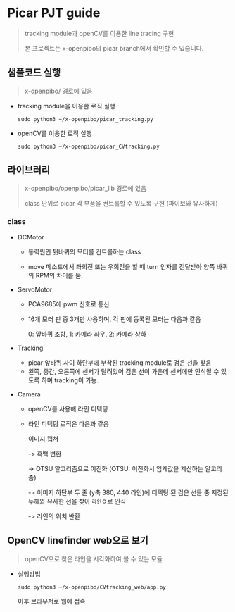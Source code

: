 # Picar PJT guide

> tracking module과 openCV를 이용한 line tracing 구현
>
> 본 프로젝트는 x-openpibo의 picar branch에서 확인할 수 있습니다.



## 샘플코드 실행

> x-openpibo/ 경로에 있음

- tracking module을 이용한 로직 실행

  ```
  sudo python3 ~/x-openpibo/picar_tracking.py
  ```
  
- openCV를 이용한 로직 실행

  ```
  sudo python3 ~/x-openpibo/picar_CVtracking.py
  ```



## 라이브러리

> x-openpibo/openpibo/picar_lib 경로에 있음
>
> class 단위로 picar 각 부품을 컨트롤할 수 있도록 구현 (파이보와 유사하게)



### class

- DCMotor

  - 동력원인 뒷바퀴의 모터를 컨트롤하는 class

  - move 메소드에서 좌회전 또는 우회전을 할 때 turn 인자를 전달받아 양쪽 바퀴의 RPM의 차이를 둠.

- ServoMotor

  - PCA9685에 pwm 신호로 통신

  - 16개 모터 핀 중 3개만 사용하며, 각 핀에 등록된 모터는 다음과 같음

    0: 앞바퀴 조향, 1: 카메라 좌우, 2: 카메라 상하

- Tracking

  - picar 앞바퀴 사이 하단부에 부착된 tracking module로 검은 선을 찾음
  - 왼쪽, 중간, 오른쪽에 센서가 달려있어 검은 선이 가운데 센서에만 인식될 수 있도록 하며 tracking이 가능.

- Camera

  - openCV를 사용해 라인 디텍팅

  - 라인 디텍팅 로직은 다음과 같음

    이미지 캡쳐

    -> 흑백 변환

    -> OTSU 알고리즘으로 이진화 (OTSU: 이진화시 임계값을 계산하는 알고리즘)

    -> 이미지 하단부 두 줄 (y축 380, 440 라인)에 디텍팅 된 검은 선들 중 지정된 두께와 유사한 선을 찾아 `라인`ㅇ로 인식

    -> 라인의 위치 반환



## OpenCV linefinder web으로 보기

> openCV으로 찾은 라인을 시각화하여 볼 수 있는 모듈



- 실행방법

  ```
  sudo python3 ~/x-openpibo/CVtracking_web/app.py
  ```

  이후 브라우저로 웹에 접속

